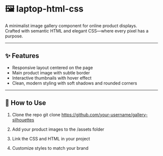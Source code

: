# 🖼️ laptop-html-css

A minimalist image gallery component for online product displays.  
Crafted with semantic HTML and elegant CSS—where every pixel has a purpose.

---

## ✨ Features

- Responsive layout centered on the page
- Main product image with subtle border
- Interactive thumbnails with hover effect
- Clean, modern styling with soft shadows and rounded corners

---

## 🧪 How to Use
1. Clone the repo git clone https://github.com/your-username/gallery-silhouettes

2. Add your product images to the /assets folder

3. Link the CSS and HTML in your project

4. Customize styles to match your brand

